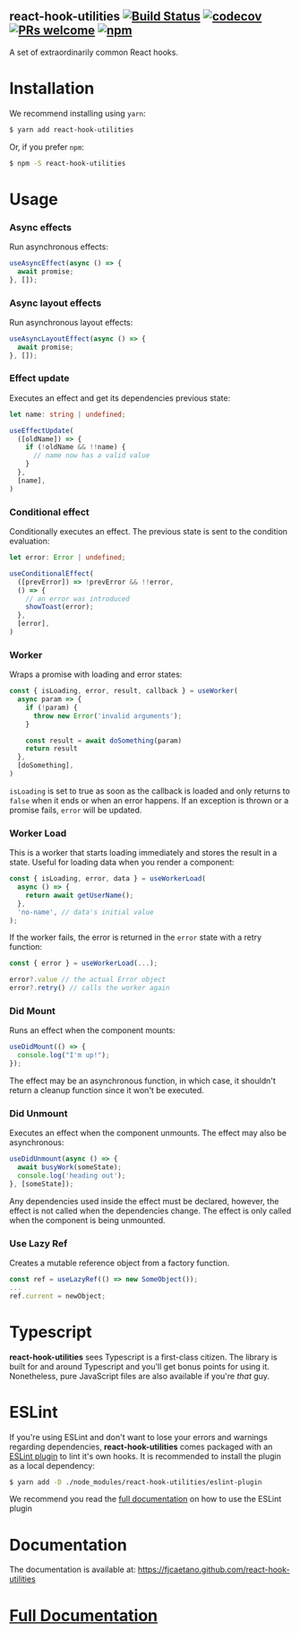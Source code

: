 react-hook-utilities [![Build Status][1]](https://github.com/fjcaetano/react-hook-utilities/actions) [![codecov][2]](https://codecov.io/gh/fjcaetano/react-hook-utilities) [![PRs welcome][4]](https://github.com/fjcaetano/react-hook-utilities/pulls) [![npm][3]](https://www.npmjs.com/package/react-hook-utilities)
---

A set of extraordinarily common React hooks.

# Installation

We recommend installing using `yarn`:
```sh
$ yarn add react-hook-utilities
```

Or, if you prefer `npm`:
```sh
$ npm -S react-hook-utilities
```

# Usage

### Async effects

Run asynchronous effects:

```ts
useAsyncEffect(async () => {
  await promise;
}, []);
```

### Async layout effects

Run asynchronous layout effects:

```ts
useAsyncLayoutEffect(async () => {
  await promise;
}, []);
```

### Effect update

Executes an effect and get its dependencies previous state:

```ts
let name: string | undefined;

useEffectUpdate(
  ([oldName]) => {
    if (!oldName && !!name) {
      // name now has a valid value
    }
  },
  [name],
)
```

### Conditional effect

Conditionally executes an effect. The previous state is sent to the condition evaluation:

```ts
let error: Error | undefined;

useConditionalEffect(
  ([prevError]) => !prevError && !!error,
  () => {
    // an error was introduced
    showToast(error);
  },
  [error],
)
```

### Worker

Wraps a promise with loading and error states:

```ts
const { isLoading, error, result, callback } = useWorker(
  async param => {
    if (!param) {
      throw new Error('invalid arguments');
    }

    const result = await doSomething(param)
    return result
  },
  [doSomething],
)
```

`isLoading` is set to true as soon as the callback is loaded and only returns to `false` when it
ends or when an error happens. If an exception is thrown or a promise fails, `error` will be updated.

### Worker Load

This is a worker that starts loading immediately and stores the result in a state. Useful for
loading data when you render a component:

```ts
const { isLoading, error, data } = useWorkerLoad(
  async () => {
    return await getUserName();
  },
  'no-name', // data's initial value
);
```

If the worker fails, the error is returned in the `error` state with a retry function:

```ts
const { error } = useWorkerLoad(...);

error?.value // the actual Error object
error?.retry() // calls the worker again
```

### Did Mount

Runs an effect when the component mounts:

```ts
useDidMount(() => {
  console.log("I'm up!");
});
```

The effect may be an asynchronous function, in which case, it shouldn't return a cleanup function
since it won't be executed.

### Did Unmount

Executes an effect when the component unmounts. The effect may also be asynchronous:

```ts
useDidUnmount(async () => {
  await busyWork(someState);
  console.log('heading out');
}, [someState]);
```

Any dependencies used inside the effect must be declared, however, the effect is not called when the
dependencies change. The effect is only called when the component is being unmounted.

### Use Lazy Ref

Creates a mutable reference object from a factory function.

```ts
const ref = useLazyRef(() => new SomeObject());
...
ref.current = newObject;
```

# Typescript

**react-hook-utilities** sees Typescript is a first-class citizen. The library is built for and around Typescript and you'll get bonus points for using it. Nonetheless, pure JavaScript files are also available if you're _that_ guy.

# ESLint

If you're using ESLint and don't want to lose your errors and warnings regarding dependencies, **react-hook-utilities** comes packaged with an [ESLint plugin](eslint-plugin/README.md) to lint it's own hooks. It is recommended to install the plugin as a local dependency:

```sh
$ yarn add -D ./node_modules/react-hook-utilities/eslint-plugin
```

We recommend you read the [full documentation](eslint-plugin/README.md) on how to use the ESLint plugin

# Documentation

The documentation is available at: https://fjcaetano.github.com/react-hook-utilities

# [Full Documentation](https://fjcaetano.github.com/react-hook-utilities)

[1]: https://github.com/fjcaetano/react-hook-utilities/workflows/Node%20CI/badge.svg
[2]: https://codecov.io/gh/fjcaetano/react-hook-utilities/branch/master/graph/badge.svg
[3]: https://img.shields.io/npm/v/react-hook-utilities
[4]: https://img.shields.io/badge/PRs-welcome-brightgreen.svg